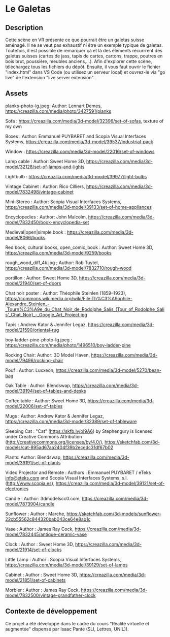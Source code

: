 # Le Galetas
## Description
Cette scène en VR présente ce que pourrait être un galetas suisse aménagé. Il ne se veut pas exhaustif ni être un exemple typique de galetas. Toutefois, il est possible de remarquer çà et là des éléments récurrrent des galetas suisses (cartes de jass, tapis de cartes, cartons, trappe, poutres en bois brut, poussière, meubles anciens,...). 
Afin d'explorer cette scène, téléchargez tous les fichiers du dépôt. Ensuite, il vous faut ouvrir le fichier "index.html" dans VS Code (ou utilisez un serveur local) et ouvrez-le via "go live" de l'extension "live server extension".

## Assets
planks-photo-lg.jpeg: Author: Lennart Demes, https://creazilla.com/media/photo/3427591/planks

Sofa : https://creazilla.com/media/3d-model/32396/set-of-sofas, texture of my own

Boxes : Author: Emmanuel PUYBARET and Scopia Visual Interfaces Systems, https://creazilla.com/media/3d-model/39537/industrial-pack

Window : https://creazilla.com/media/3d-model/22016/set-of-windows

Lamp cable : Author: Sweet Home 3D, https://creazilla.com/media/3d-model/32128/set-of-lamps-and-lights

Lightbulb : https://creazilla.com/media/3d-model/39977/light-bulbs

Vintage Cabinet : Author: Rico Cilliers, https://creazilla.com/media/3d-model/7832498/vintage-cabinet

Mini-Stereo : Author: Scopia Visual Interfaces Systems, https://creazilla.com/media/3d-model/39133/set-of-home-appliances

Encyclopedies : Author: John Malcolm, https://creazilla.com/media/3d-model/7832450/book-encyclopedia-set

Medieval|open|simple book : https://creazilla.com/media/3d-model/8066/books

Red book, cultural books, open_comic_book : Author: Sweet Home 3D, https://creazilla.com/media/3d-model/9259/books

rough_wood_diff_4k.jpg ; Author:  Rob Tuytel, https://creazilla.com/media/3d-model/7832710/rough-wood

portillon : Author: Sweet Home 3D, https://creazilla.com/media/3d-model/21940/set-of-doors

Chat noir poster : Author: Théophile Steinlen  (1859–1923), https://commons.wikimedia.org/wiki/File:Th%C3%A9ophile-Alexandre_Steinlen_-_Tourn%C3%A9e_du_Chat_Noir_de_Rodolphe_Salis_(Tour_of_Rodolphe_Salis'_Chat_Noir)_-_Google_Art_Project.jpg

Tapis :  Andrew Kator & Jennifer Legaz, https://creazilla.com/media/3d-model/21590/oriental-rug

boy-ladder-pine-photo-lg.jpeg : https://creazilla.com/media/photo/1496510/boy-ladder-pine

Rocking Chair: Author: 3D Model Haven, https://creazilla.com/media/3d-model/79496/rocking-chair

Pouf : Author: Luxxeon, https://creazilla.com/media/3d-model/5270/bean-bag

Oak Table : Author: Blendswap, https://creazilla.com/media/3d-model/39194/set-of-tables-and-desks

Coffee table : Author: Sweet Home 3D, https://creazilla.com/media/3d-model/22006/set-of-tables

Mugs : Author:  Andrew Kator & Jennifer Legaz, https://creazilla.com/media/3d-model/32389/set-of-tableware

Sleeping Cat : "Cat" (https://skfb.ly/oI9A6) by Stephengury is licensed under Creative Commons Attribution (http://creativecommons.org/licenses/by/4.0/), https://sketchfab.com/3d-models/cat-895ad67aa2404f39b2ecedc31df67b02

Plants: Author: Blendswap, https://creazilla.com/media/3d-model/39191/set-of-plants

Video Projector and Remote : Authors : Emmanuel PUYBARET / eTeks <info@eteks.com> and Scopia Visual Interfaces Systems, s.l. (http://www.scopia.es), https://creazilla.com/media/3d-model/39121/set-of-electronics

Candle : Author: 3dmodelscc0.com, https://creazilla.com/media/3d-model/7873904/candle

Sunflower : Author : Marche, https://sketchfab.com/3d-models/sunflower-22cb55562c844320bab043ce64e8ab1c

Vase : Author : James Ray Cock, https://creazilla.com/media/3d-model/7832445/antique-ceramic-vase

Clock : Author : Sweet Home 3D, https://creazilla.com/media/3d-model/21914/set-of-clocks

Little Lamp : Author : Scopia Visual Interfaces Systems, https://creazilla.com/media/3d-model/39129/set-of-lamps

Cabinet : Author : Sweet Home 3D, https://creazilla.com/media/3d-model/21851/set-of-cabinets

Morbier : Author : James Ray Cock, https://creazilla.com/media/3d-model/7832500/vintage-grandfather-clock
## Contexte de développement
Ce projet a été développé dans le cadre du cours "Réalité virtuelle et augmentée" dispensé par Isaac Pante (SLI, Lettres, UNIL)).
